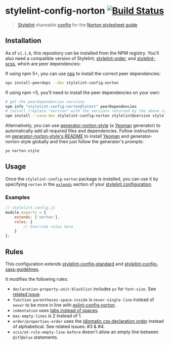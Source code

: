 # stylelint-config-norton [![Build Status][gitlab-ci-image]][gitlab-ci-url]
> [Stylelint](https://github.com/stylelint/stylelint) shareable [config](https://github.com/stylelint/stylelint/blob/master/docs/user-guide/configuration.md) for the [Norton stylesheet guide](https://gitlab.com/wwnorton/style)


## Installation
As of `v1.1.6`, this repository can be installed from the NPM registry. You'll also need a compatible version of Stylelint, [stylelint-order](https://github.com/hudochenkov/stylelint-order), and [stylelint-scss](https://github.com/kristerkari/stylelint-scss), which are peer dependencies:

If using npm 5+, you can use [npx](https://github.com/zkat/npx) to install the correct peer dependencies:
```bash
npx install-peerdeps --dev stylelint-config-norton
```

If using npm <5, you'll need to install the peer dependencies on your own:
```bash
# get the peerDependencies versions
npm info "stylelint-config-norton@latest" peerDependencies
# install (replace "version" with the versions returned by the above command)
npm install --save-dev stylelint-config-norton stylelint@version stylelint-order@version stylelint-scss@version
```

Alternatively, you can use [generator-norton-style](https://gitlab.com/wwnorton/style/generator-norton-style) (a [Yeoman](http://yeoman.io/) generator) to automatically add all required files and dependencies. Follow instructions on [generator-norton-style's README](https://gitlab.com/wwnorton/style/generator-norton-style/blob/master/README.md) to install [Yeoman](http://yeoman.io/) and generator-norton-style globally and then just follow the generator's prompts:

```bash
yo norton-style
```


## Usage
Once the `stylelint-config-norton` package is installed, you can use it by specifying `norton` in the [`extends`](https://github.com/stylelint/stylelint/blob/master/docs/user-guide/configuration.md#extends) section of your [stylelint configuration](https://github.com/stylelint/stylelint/blob/master/docs/user-guide/configuration.md).

### Examples
```js
// stylelint.config.js
module.exports = {
	extends: ['norton'],
	rules: {
		// Override rules here
	}
};
```


## Rules
This configuration extends [stylelint-config-standard](https://github.com/stylelint/stylelint-config-standard) and [stylelint-config-sass-guidelines](https://github.com/bjankord/stylelint-config-sass-guidelines).

It modifies the following rules:

* `declaration-property-unit-blacklist` includes `px` for `font-size`. See [related issue](https://gitlab.com/wwnorton/style/stylelint-config-norton/issues/1).
* `function-parentheses-space-inside` is `never-single-line` instead of `never` to be more in line with [eslint-config-norton](https://gitlab.com/wwnorton/style/eslint-config-norton).
* `indentation` uses [tabs instead of spaces](https://gitlab.com/wwnorton/style/guide/issues/1).
* `max-empty-lines` is 2 instead of 1.
* `order/properties-order` uses the [idiomatic css declaration order](https://github.com/necolas/idiomatic-css#declaration-order) instead of alphabetical. See related issues: #3 & #4.
* `scss/at-rule-empty-line-before` doesn't allow an empty line between `@if`/`@else` statements.


[gitlab-ci-image]: https://gitlab.com/wwnorton/style/stylelint-config-norton/badges/master/build.svg
[gitlab-ci-url]: https://gitlab.com/wwnorton/style/stylelint-config-norton/commits/master
[gitlab-coverage-image]: https://gitlab.com/wwnorton/style/stylelint-config-norton/badges/master/coverage.svg
[gitlab-coverage-url]: https://gitlab.com/wwnorton/style/stylelint-config-norton/pipelines
